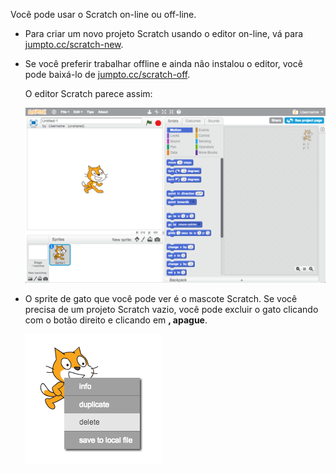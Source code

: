 Você pode usar o Scratch on-line ou off-line.

+ Para criar um novo projeto Scratch usando o editor on-line, vá para <a href="http://jumpto.cc/scratch-new" target="_blank">jumpto.cc/scratch-new</a>.

+ Se você preferir trabalhar offline e ainda não instalou o editor, você pode baixá-lo de <a href="http://jumpto.cc/scratch-off" target="_blank">jumpto.cc/scratch-off</a>.
    
    O editor Scratch parece assim:
    
    ![captura de tela](images/scratch-editor.png)

+ O sprite de gato que você pode ver é o mascote Scratch. Se você precisa de um projeto Scratch vazio, você pode excluir o gato clicando com o botão direito e clicando em **, apague**.
    
    ![captura de tela](images/delete.png)